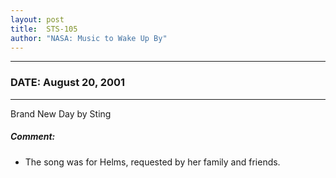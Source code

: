 ```yaml
---
layout: post
title:  STS-105
author: "NASA: Music to Wake Up By"
---
```


----
### DATE: August 20, 2001
----
Brand New Day by Sting

##### Comment:
* The song was for Helms, requested by her family and friends.
